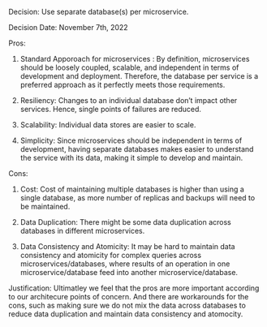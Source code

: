 Decision: Use separate database(s) per microservice.

Decision Date: November 7th, 2022

Pros:

1. Standard Apporoach for microservices : By definition, microservices should be loosely coupled, scalable, and independent in terms of development and deployment. Therefore, the database per service is a preferred approach as it perfectly meets those requirements.

2. Resiliency: Changes to an individual database don’t impact other services. Hence, single points of failures are reduced.

3. Scalability: Individual data stores are easier to scale.

4. Simplicity: Since microservices should be independent in terms of development, having separate databases makes easier to understand the service with its data, making it simple to develop and maintain.

Cons:

1. Cost: Cost of maintaining multiple databases is higher than using a single database, as more number of replicas and backups will need to be maintained.

2. Data Duplication: There might be some data duplication across databases in different microservices.

3. Data Consistency and Atomicity: It may be hard to maintain data consistency and atomicity for complex queries across microservices/databases, where results of an operation in one microservice/database feed into another microservice/database.

Justification: Ultimatley we feel that the pros are more important according to our architecure points of concern. And there are workarounds for the cons, such as making sure we do not mix the data across databases to reduce data duplication and maintain data consistency and atomocity.
